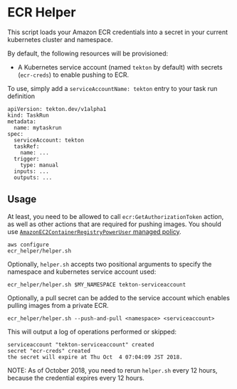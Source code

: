 # ECR Helper

This script loads your Amazon ECR credentials into a secret in your current kubernetes cluster and namespace.

By default, the following resources will be provisioned:

* A Kubernetes service account (named `tekton` by default) with secrets (`ecr-creds`) to enable pushing to ECR.

To use, simply add a `serviceAccountName: tekton` entry to your task run definition

```yaml:
apiVersion: tekton.dev/v1alpha1
kind: TaskRun
metadata:
  name: mytaskrun
spec:
  serviceAccount: tekton
  taskRef:
    name: ...
  trigger:
    type: manual
  inputs: ...
  outputs: ...
```

## Usage

At least, you need to be allowed to call `ecr:GetAuthorizationToken` action, as well as other actions that are required for pushing images.
You should use [`AmazonEC2ContainerRegistryPowerUser` managed policy](https://docs.aws.amazon.com/AmazonECR/latest/userguide/ecr_managed_policies.html).

```shell
aws configure
ecr_helper/helper.sh
```

Optionally, `helper.sh` accepts two positional arguments to specify
the namespace and kubernetes service account used:

```shell
ecr_helper/helper.sh $MY_NAMESPACE tekton-serviceaccount
```

Optionally, a pull secret can be added to the service account which enables pulling images from a private ECR.

```shell
ecr_helper/helper.sh --push-and-pull <namespace> <serviceaccount>
```

This will output a log of operations performed or skipped:

```text
serviceaccount "tekton-serviceaccount" created
secret "ecr-creds" created
the secret will expire at Thu Oct  4 07:04:09 JST 2018.
```

NOTE: As of October 2018, you need to rerun `helper.sh` every 12 hours, because the credential expires every 12 hours.
